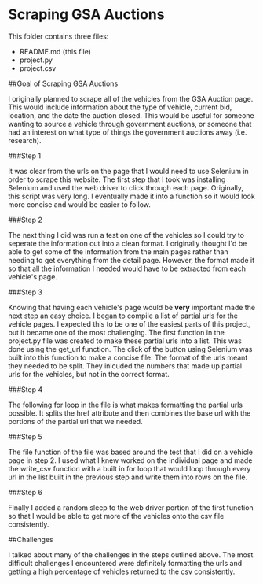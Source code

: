 # Scraping GSA Auctions

This folder contains three files:
- README.md (this file)
- project.py 
- project.csv

##Goal of Scraping GSA Auctions

I originally planned to scrape all of the vehicles from the GSA Auction page. This would include information about the type of vehicle, current bid, location, and the date the auction closed. This would be useful for someone wanting to source a vehicle through government auctions, or someone that had an interest on what type of things the government auctions away (i.e. research).

###Step 1

It was clear from the urls on the page that I would need to use Selenium in order to scrape this website. The first step that I took was installing Selenium and used the web driver to click through each page. Originally, this script was very long. I eventually made it into a function so it would look more concise and would be easier to follow.

###Step 2

The next thing I did was run a test on one of the vehicles so I could try to seperate the information out into a clean format. I originally thought I'd be able to get some of the information from the main pages rather than needing to get everything from the detail page. However, the format made it so that all the information I needed would have to be extracted from each vehicle's page.

###Step 3

Knowing that having each vehicle's page would be **very** important made the next step an easy choice. I began to compile a list of partial urls for the vehicle pages. I expected this to be one of the easiest parts of this project, but it became one of the most challenging. The first function in the project.py file was created to make these partial urls into a list. This was done using the get_url function. The click of the button using Selenium was built into this function to make a concise file. The format of the urls meant they needed to be split. They inlcuded the numbers that made up partial urls for the vehicles, but not in the correct format.

###Step 4

The following for loop in the file is what makes formatting the partial urls possible. It splits the href attribute and then combines the base url with the portions of the partial url that we needed.

###Step 5 

The file function of the file was based around the test that I did on a vehicle page in step 2. I used what I knew worked on the individual page and made the write_csv function with a built in for loop that would loop through every url in the list built in the previous step and write them into rows on the file.

###Step 6

Finally I added a random sleep to the web driver portion of the first function so that I would be able to get more of the vehicles onto the csv file consistently.

##Challenges

I talked about many of the challenges in the steps outlined above. The most difficult challenges I encountered were definitely formatting the urls and getting a high percentage of vehicles returned to the csv consistently.
